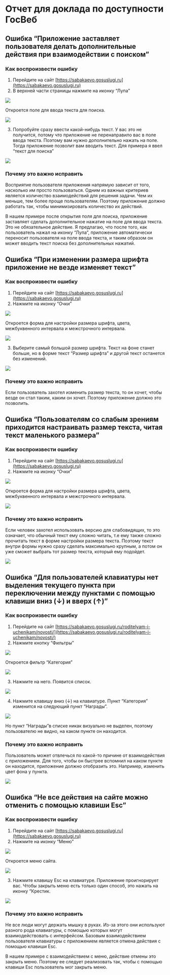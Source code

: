 # Отчет для доклада по доступности ГосВеб
## Ошибка “Приложение заставляет пользователя делать дополнительные действия при взаимодействии с поиском”

### Как воспроизвести ошибку

1.  Перейдите на сайт [https://sabakaevo.gosuslugi.ru](https://sabakaevo.gosuslugi.ru)
2.  В верхней части страницы нажмите на иконку “Лупа”

![](image1.png)

Откроется поле для ввода текста для поиска.

![](image3.png)

3.  Попробуйте сразу ввести какой-нибудь текст. У вас это не получится, потому что приложение не перенаправило вас в поле ввода текста. Поэтому вам нужно дополнительно нажать на поле. Тогда приложение позволит вам вводить текст. Для примера я ввел “текст для поиска”

![](image2.png)

### Почему это важно исправить

Восприятие пользователя приложения напрямую зависит от того, насколько им просто пользоваться. Одним из важных критериев является количество взаимодействий для решения задачи. Чем их меньше, тем более проще пользователям. Поэтому приложение должно работать так, чтобы минимизировать количество их действий.

В нашем примере после открытия поля для поиска, приложение заставляет сделать дополнительное нажатие на поле для ввода текста. Это не обязательное действие. Я предлагаю, что после того, как пользователь нажал на иконку “Лупа”, приложение автоматически переносит пользователя на поле ввода текста, и таким образом он может вводить текст поиска без дополнительных нажатий.

## Ошибка “При изменении размера шрифта приложение не везде изменяет текст”

### Как воспроизвести ошибку

1.  Перейдите на сайт [https://sabakaevo.gosuslugi.ru](https://sabakaevo.gosuslugi.ru)
2.  Нажмите на иконку “Очки”

![](image5.png)

Откроется форма для настройки размера шрифта, цвета, межбуквенного интервала и межстрочного интервала.

![](image4.png)

3.  Выберите самый большой размер шрифта. Текст на фоне станет больше, но в форме текст “Размер шрифта” и другой текст останется без изменений.

![](image6.png)

### Почему это важно исправить

Если пользователь захотел изменить размер текста, то он хочет, чтобы везде он стал таким, каким он хочет. Поэтому приложение должно это позволить.

## Ошибка “Пользователям со слабым зрениям приходится настраивать размер текста, читая текст маленького размера”

### Как воспроизвести ошибку

1.  Перейдите на сайт [https://sabakaevo.gosuslugi.ru](https://sabakaevo.gosuslugi.ru)
2.  Нажмите на иконку “Очки”

![](image5.png)

Откроется форма для настройки размера шрифта, цвета, межбуквенного интервала и межстрочного интервала.

![](image4.png)

### Почему это важно исправить

Если человек захотел использовать версию для слабовидящих, то это означает, что обычный текст ему сложно читать, т.е ему также сложно прочитать текст в форме настройки размера текста. Поэтому текст внутри формы нужно сразу сделать максимально крупным, а потом он уже сможет выбрать тот размер текста, который ему подойдет.

![](image7.png)

## Ошибка “Для пользователей клавиатуры нет выделения текущего пункта при переключении между пунктами с помощью клавиши вниз (↓) и вверх (↑)”
### Как воспроизвести ошибку

1.  Перейдите на сайт [https://sabakaevo.gosuslugi.ru/roditelyam-i-uchenikam/novosti/](https://sabakaevo.gosuslugi.ru/roditelyam-i-uchenikam/novosti/)
2.  Нажмите кнопку “Фильтры”

![](image10.png)

Откроется фильтр “Категория”

![](image8.png)

3.  Нажмите на него. Появится список.

![](image9.png)

4.  Нажмите клавишу вниз (↓) на клавиатуре. Пункт “Категория” изменится на следующий пункт “Награды”.

![](image11.png)

Но пункт “Награды”в списке никак визуально не выделен, поэтому пользователю не видно, на каком пункте он находится.  

### Почему это важно исправить

Пользователь может отвлечься по какой-то причине от взаимодействия с приложением. Для того, чтобы он быстрее вспомнил на каком пункте он находится, приложение должно отобразить это. Например, изменить цвет фона у пункта.

![](image12.png)

## Ошибка “Не все действия на сайте можно отменить с помощью клавиши Esc”
### Как воспроизвести ошибку

1.  Перейдите на сайт [https://sabakaevo.gosuslugi.ru](https://sabakaevo.gosuslugi.ru)
2.  Нажмите на иконку “Меню”

![](image13.png)

Откроется меню сайта.

![](image14.png)

3.  Нажмите клавишу Esc на клавиатуре. Приложение проигнорирует вас. Чтобы закрыть меню есть только один способ, это нажать на иконку “Крестик.

![](image15.png)

### Почему это важно исправить

Не все люди могут держать мышку в руках. Из-за этого они используют разного рода клавиатуры, с помощью которых могут взаимодействовать с интерфейсом. Базовым взаимодействием пользователя клавиатуры с приложением является отмена действия с помощью клавиши Esc.

В нашем примере с взаимодействием с меню, действие отмены это закрыть меню. Поэтому ее следует реализовать так, чтобы с помощью клавиши Esc пользователь мог закрыть меню.

